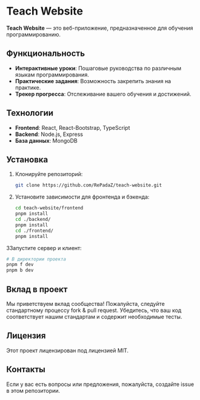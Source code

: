 # Teach Website

**Teach Website** — это веб-приложение, предназначенное для обучения программированию.

## Функциональность

- **Интерактивные уроки**: Пошаговые руководства по различным языкам программирования.
- **Практические задания**: Возможность закрепить знания на практике.
- **Трекер прогресса**: Отслеживание вашего обучения и достижений.

## Технологии


- **Frontend**: React, React-Bootstrap, TypeScript
- **Backend**: Node.js, Express
- **База данных**: MongoDB

## Установка

1. Клонируйте репозиторий:

   ```bash
   git clone https://github.com/RePadaZ/teach-website.git
   ```

2. Установите зависимости для фронтенда и бэкенда:

   ```bash
   cd teach-website/frontend
   pnpm install
   cd ./backend/
   pnpm install
   cd ./frontend/
   pnpm install
   
   ```

3Запустите сервер и клиент:

   ```bash
   # В директории проекта
   pnpm f dev
   pnpm b dev
   ```

## Вклад в проект

Мы приветствуем вклад сообщества! Пожалуйста, следуйте стандартному процессу fork & pull request. Убедитесь, что ваш код соответствует нашим стандартам и содержит необходимые тесты.

## Лицензия

Этот проект лицензирован под лицензией MIT.

## Контакты

Если у вас есть вопросы или предложения, пожалуйста, создайте issue в этом репозитории. 
